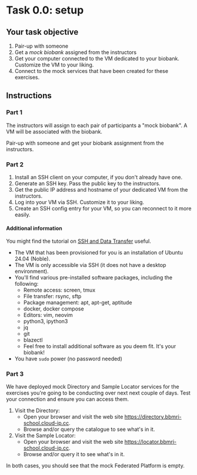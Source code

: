 # Task 0.0: setup

## Your task objective

1. Pair-up with someone
2. Get a *mock biobank* assigned from the instructors
3. Get your computer connected to the VM dedicated to your biobank.  Customize the VM to your liking.
4. Connect to the mock services that have been created for these exercises.



## Instructions

### Part 1
The instructors will assign to each pair of participants a "mock biobank".  A VM
will be associated with the biobank.

Pair-up with someone and get your biobank assignment from the instructors.


### Part 2
1. Install an SSH client on your computer, if you don't already have one.
2. Generate an SSH key.  Pass the public key to the instructors.
3. Get the public IP address and hostname of your dedicated VM from the
   instructors.
4. Log into your VM via SSH.  Customize it to your liking.
5. Create an SSH config entry for your VM, so you can reconnect to it more easily.


#### Additional information

You might find the tutorial on [SSH and Data
Transfer](https://github.com/crs4/bbmri-it-school-tutorials/blob/main/09-remote-services/ssh-and-data-transfer.md)
useful.

* The VM that has been provisioned for you is an installation of Ubuntu 24.04 (Noble).
* The VM is only accessible via SSH (it does not have a desktop environment).
* You'll find various pre-installed software packages, including the following:
    + Remote access: screen, tmux
    + File transfer: rsync, sftp
    + Package management: apt, apt-get, aptitude
    + docker, docker compose
    + Editors: vim, neovim
    + python3, ipython3
    + jq
    + git
    + blazectl
    + Feel free to install additional software as you deem fit.  It's your biobank!
* You have `sudo` power (no password needed)


### Part 3

We have deployed mock Directory and Sample Locator services for the exercises
you're going to be conducting over next next couple of days. Test your
connection and ensure you can access them.

1. Visit the Directory:
    * Open your browser and visit the web site <https://directory.bbmri-school.cloud-ip.cc>.
    * Browse and/or query the catalogue to see what's in it.
2. Visit the Sample Locator:
    * Open your browser and visit the web site <https://locator.bbmri-school.cloud-ip.cc>.
    * Browse and/or query it to see what's in it.

In both cases, you should see that the mock Federated Platform is empty.
